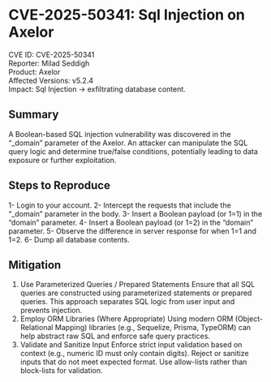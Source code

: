 # CVE-2025-50341: Sql Injection on Axelor

CVE ID: CVE-2025-50341  
Reporter: Milad Seddigh  
Product: Axelor  
Affected Versions: v5.2.4  
Impact: Sql Injection → exfiltrating database content. 

## Summary

A Boolean-based SQL injection vulnerability was discovered in the “_domain” parameter of the Axelor. An attacker 
can manipulate the SQL query logic and determine true/false conditions, potentially leading to data exposure or further 
exploitation. 

## Steps to Reproduce

1- Login to your account. 
2- Intercept the requests that include the “_domain” parameter in the body. 
3- Insert a Boolean payload (or 1=1) in the “domain” parameter. 
4- Insert a Boolean payload (or 1=2) in the “domain” parameter. 
5- Observe the difference in server response for when 1=1 and 1=2. 
6- Dump all database contents.

## Mitigation

1. Use Parameterized Queries / Prepared Statements
Ensure that all SQL queries are constructed using parameterized statements or prepared queries. This approach separates SQL logic from user input and prevents injection.
2. Employ ORM Libraries (Where Appropriate)
Using modern ORM (Object-Relational Mapping) libraries (e.g., Sequelize, Prisma, TypeORM) can help abstract raw SQL and enforce safe query practices.
3. Validate and Sanitize Input
Enforce strict input validation based on context (e.g., numeric ID must only contain digits).
Reject or sanitize inputs that do not meet expected format.
Use allow-lists rather than block-lists for validation.
